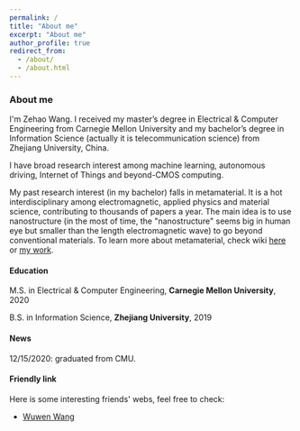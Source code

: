 ```yaml
---
permalink: /
title: "About me"
excerpt: "About me"
author_profile: true
redirect_from: 
  - /about/
  - /about.html
---
```


### About me

I'm Zehao Wang. I received my master’s degree in Electrical & Computer Engineering from Carnegie Mellon University and my bachelor’s degree in Information Science (actually it is telecommunication science) from Zhejiang University, China.

I have broad research interest among machine learning, autonomous driving, Internet of Things and beyond-CMOS computing. 

My past research interest (in my bachelor) falls in metamaterial. It is a hot interdisciplinary among electromagnetic, applied physics and material science, contributing to thousands of papers a year. The main idea is to use nanostructure (in the most of time, the "nanostructure" seems big in human eye but smaller than the length electromagnetic wave) to go beyond conventional materials. To learn more about metamaterial, check wiki [here](https://en.wikipedia.org/wiki/Metamaterial) or [my work](https://doi.org/10.1364/OE.27.030332).



#### Education

M.S. in Electrical & Computer Engineering, **Carnegie Mellon University**, 2020

B.S. in Information Science, **Zhejiang University**, 2019 



#### News

12/15/2020: graduated from CMU.



#### Friendly link

Here is some interesting friends' webs, feel free to check:

- [Wuwen Wang](https://wuwenw.github.io/)